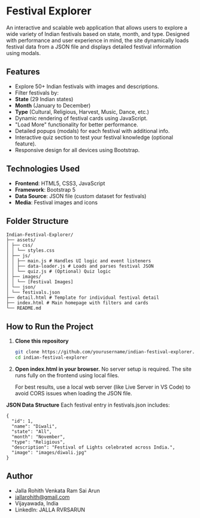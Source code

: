 # Festival Explorer 

An interactive and scalable web application that allows users to explore a wide variety of Indian festivals based on state, month, and type. Designed with performance and user experience in mind, the site dynamically loads festival data from a JSON file and displays detailed festival information using modals.

##  Features

-  Explore 50+ Indian festivals with images and descriptions.
-  Filter festivals by:
  - **State** (29 Indian states)
  - **Month** (January to December)
  - **Type** (Cultural, Religious, Harvest, Music, Dance, etc.)
-  Dynamic rendering of festival cards using JavaScript.
-  "Load More" functionality for better performance.
-  Detailed popups (modals) for each festival with additional info.
-  Interactive quiz section to test your festival knowledge (optional feature).
-  Responsive design for all devices using Bootstrap.

##  Technologies Used

- **Frontend**: HTML5, CSS3, JavaScript
- **Framework**: Bootstrap 5
- **Data Source**: JSON file (custom dataset for festivals)
- **Media**: Festival images and icons

##  Folder Structure
```
Indian-Festival-Explorer/
├── assets/
│ ├── css/
│ │ └── styles.css
│ ├── js/
│ │ ├── main.js # Handles UI logic and event listeners
│ │ ├── data-loader.js # Loads and parses festival JSON
│ │ └── quiz.js # (Optional) Quiz logic
│ ├── images/
│ │ └── [Festival Images]
│ └── json/
│ └── festivals.json
├── detail.html # Template for individual festival detail
├── index.html # Main homepage with filters and cards
└── README.md
```


##  How to Run the Project

1. **Clone this repository**  
   ```bash
   git clone https://github.com/yourusername/indian-festival-explorer.git
   cd indian-festival-explorer
   ```

2. **Open index.html in your browser.**
   No server setup is required. The site runs fully on the frontend using local files.

   For best results, use a local web server (like Live Server in VS Code) to avoid CORS issues when loading the JSON file.

**JSON Data Structure**
Each festival entry in festivals.json includes:
```
{
  "id": 1,
  "name": "Diwali",
  "state": "All",
  "month": "November",
  "type": "Religious",
  "description": "Festival of Lights celebrated across India.",
  "image": "images/diwali.jpg"
}
```

## Author
- Jalla Rohith Venkata Ram Sai Arun
 - jallarohith@gmail.com
 - Vijayawada, India
 - LinkedIn: JALLA RVRSARUN




